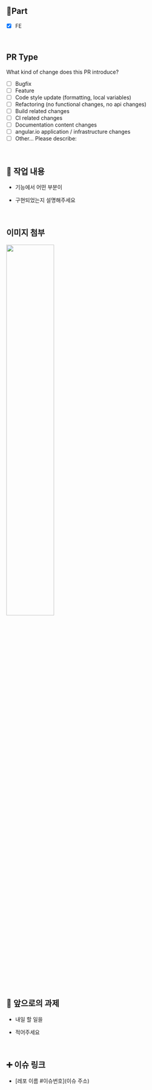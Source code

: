 ## 🔘Part

- [x] FE

<br/>

## PR Type
What kind of change does this PR introduce?

<!-- Please check the one that applies to this PR using "x". -->

- [ ] Bugfix
- [ ] Feature
- [ ] Code style update (formatting, local variables)
- [ ] Refactoring (no functional changes, no api changes)
- [ ] Build related changes
- [ ] CI related changes
- [ ] Documentation content changes
- [ ] angular.io application / infrastructure changes
- [ ] Other... Please describe:

<br/>

## 🔎 작업 내용

- 기능에서 어떤 부분이

- 구현되었는지 설명해주세요

<br/>

## 이미지 첨부

<img src="파일주소" width="50%" height="50%"/>

<br/>

## 🔧 앞으로의 과제

- 내일 할 일을

- 적어주세요

  <br/>

## ➕ 이슈 링크

- [레포 이름 #이슈번호](이슈 주소)

<br/>

